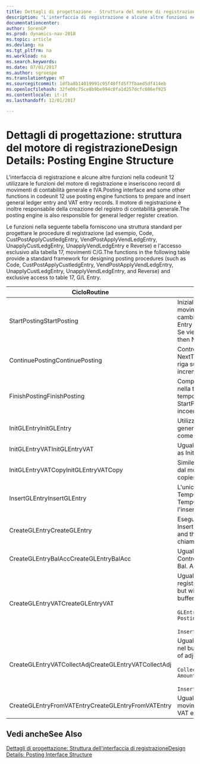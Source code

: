 ```yaml
---
title: Dettagli di progettazione - Struttura del motore di registrazione
description: "L'interfaccia di registrazione e alcune altre funzioni nella codeunit 12 utilizzare le funzioni del motore di registrazione e inseriscono record di movimenti di contabilità generale e IVA. Il motore di registrazione è inoltre responsabile della creazione del registro di contabilità generale."
documentationcenter: 
author: SorenGP
ms.prod: dynamics-nav-2018
ms.topic: article
ms.devlang: na
ms.tgt_pltfrm: na
ms.workload: na
ms.search.keywords: 
ms.date: 07/01/2017
ms.author: sgroespe
ms.translationtype: HT
ms.sourcegitcommit: 1dfba8b14019991c95f40ffd5f7fbaed5df414eb
ms.openlocfilehash: 32fe00c75ce8b9be994c0fa1d257dcfc086ef925
ms.contentlocale: it-it
ms.lasthandoff: 12/01/2017

---
```

# <a name="design-details-posting-engine-structure"></a><span data-ttu-id="39191-104">Dettagli di progettazione: struttura del motore di registrazione</span><span class="sxs-lookup"><span data-stu-id="39191-104">Design Details: Posting Engine Structure</span></span>
<span data-ttu-id="39191-105">L'interfaccia di registrazione e alcune altre funzioni nella codeunit 12 utilizzare le funzioni del motore di registrazione e inseriscono record di movimenti di contabilità generale e IVA.</span><span class="sxs-lookup"><span data-stu-id="39191-105">Posting interface and some other functions in codeunit 12 use posting engine functions to prepare and insert general ledger entry and VAT entry records.</span></span> <span data-ttu-id="39191-106">Il motore di registrazione è inoltre responsabile della creazione del registro di contabilità generale.</span><span class="sxs-lookup"><span data-stu-id="39191-106">The posting engine is also responsible for general ledger register creation.</span></span>  
  
 <span data-ttu-id="39191-107">Le funzioni nella seguente tabella forniscono una struttura standard per progettare le procedure di registrazione (ad esempio, Code, CustPostApplyCustledgEntry, VendPostApplyVendLedgEntry, UnapplyCustLedgEntry, UnapplyVendLedgEntry e Reverse) e l'accesso esclusivo alla tabella 17, movimenti C/G.</span><span class="sxs-lookup"><span data-stu-id="39191-107">The functions in the following table provide a standard framework for designing posting procedures (such as Code, CustPostApplyCustledgEntry, VendPostApplyVendLedgEntry, UnapplyCustLedgEntry, UnapplyVendLedgEntry, and Reverse) and exclusive access to table 17, G/L Entry.</span></span>  
  
|<span data-ttu-id="39191-108">Ciclo</span><span class="sxs-lookup"><span data-stu-id="39191-108">Routine</span></span>|<span data-ttu-id="39191-109">Description</span><span class="sxs-lookup"><span data-stu-id="39191-109">Description</span></span>|  
|-------------|---------------------------------------|  
|<span data-ttu-id="39191-110">StartPosting</span><span class="sxs-lookup"><span data-stu-id="39191-110">StartPosting</span></span>|<span data-ttu-id="39191-111">Inizializza il buffer di registrazione TempGLEntryBuf, blocca le tabelle dei movimenti IVA e C/G e inizializza il periodo contabile, il registro C/G e il tasso di cambio.</span><span class="sxs-lookup"><span data-stu-id="39191-111">Initializes posting buffer TempGLEntryBuf, locks G/L Entry and VAT Entry tables, and initializes Accounting Period, G/L Register, and Exchange Rate.</span></span> <span data-ttu-id="39191-112">Se viene chiamato una sola volta, NextEntryNo è 0.</span><span class="sxs-lookup"><span data-stu-id="39191-112">Should be called only once, then NextEntryNo is 0.</span></span>|  
|<span data-ttu-id="39191-113">ContinuePosting</span><span class="sxs-lookup"><span data-stu-id="39191-113">ContinuePosting</span></span>|<span data-ttu-id="39191-114">Controlla e registra l''IVA ad esigibilità differita dell'incremento NextTransactionNo della transazione precedente e prepara la registrazione della riga successiva.</span><span class="sxs-lookup"><span data-stu-id="39191-114">Checks and posts unrealized VAT for previous transaction increment NextTransactionNo and prepares post of next line.</span></span>|  
|<span data-ttu-id="39191-115">FinishPosting</span><span class="sxs-lookup"><span data-stu-id="39191-115">FinishPosting</span></span>|<span data-ttu-id="39191-116">Completa la registrazione inserendo i movimenti di C/G dal buffer temporaneo nella tabella di database.</span><span class="sxs-lookup"><span data-stu-id="39191-116">Completes posting by inserting G/L entries from temporary buffer into database table.</span></span> <span data-ttu-id="39191-117">Utilizzato sempre insieme a StartPosting.</span><span class="sxs-lookup"><span data-stu-id="39191-117">Always used together with StartPosting.</span></span> <span data-ttu-id="39191-118">Verifica la presenza di incoerenze.</span><span class="sxs-lookup"><span data-stu-id="39191-118">Checks for inconsistencies.</span></span>|  
|<span data-ttu-id="39191-119">InitGLEntry</span><span class="sxs-lookup"><span data-stu-id="39191-119">InitGLEntry</span></span>|<span data-ttu-id="39191-120">Utilizzato per inizializzare nuovo movimento C/G per riga di registrazioni generali.</span><span class="sxs-lookup"><span data-stu-id="39191-120">Used to initialize new G/L entry for Gen. Jnl Line.</span></span> <span data-ttu-id="39191-121">Restituisce GLEntry come parametro.</span><span class="sxs-lookup"><span data-stu-id="39191-121">Returns GLEntry as parameter.</span></span>|  
|<span data-ttu-id="39191-122">InitGLEntryVAT</span><span class="sxs-lookup"><span data-stu-id="39191-122">InitGLEntryVAT</span></span>|<span data-ttu-id="39191-123">Uguale a InitGLEntry, ma assegna anche contropartita e SummarizeVAT.</span><span class="sxs-lookup"><span data-stu-id="39191-123">Same as InitGLEntry, but also assigns Bal. Account No. and SummarizeVAT.</span></span>|  
|<span data-ttu-id="39191-124">InitGLEntryVATCopy</span><span class="sxs-lookup"><span data-stu-id="39191-124">InitGLEntryVATCopy</span></span>|<span data-ttu-id="39191-125">Simile a InitGLEntryVAT, ma copia anche i dati delle categorie di registrazione dal movimento IVA prima di SummarizeVAT.</span><span class="sxs-lookup"><span data-stu-id="39191-125">Similar to InitGLEntryVAT, but also copies posting groups data from VAT Entry before SummarizeVAT.</span></span>|  
|<span data-ttu-id="39191-126">InsertGLEntry</span><span class="sxs-lookup"><span data-stu-id="39191-126">InsertGLEntry</span></span>|<span data-ttu-id="39191-127">L'unica funzione che inserisce movimenti C/G nella tabella globale di TempGLEntryBuf.</span><span class="sxs-lookup"><span data-stu-id="39191-127">The only function that inserts G/L entry into global TempGLEntryBuf table.</span></span> <span data-ttu-id="39191-128">Utilizzare sempre questa funzione per l'inserimento.</span><span class="sxs-lookup"><span data-stu-id="39191-128">Always use this function for insert.</span></span>|  
|<span data-ttu-id="39191-129">CreateGLEntry</span><span class="sxs-lookup"><span data-stu-id="39191-129">CreateGLEntry</span></span>|<span data-ttu-id="39191-130">Esegue un InitGLEntry, assegna Importo in valuta addiz. ed esegue InsertGLEntry.</span><span class="sxs-lookup"><span data-stu-id="39191-130">Performs an InitGLEntry, assigns Additional Currency Amount, and then performs InsertGLEntry.</span></span> <span data-ttu-id="39191-131">Sostituisce molte righe di codice a una singola chiamata di funzione.</span><span class="sxs-lookup"><span data-stu-id="39191-131">Replaces several lines of code with a single function call.</span></span>|  
|<span data-ttu-id="39191-132">CreateGLEntryBalAcc</span><span class="sxs-lookup"><span data-stu-id="39191-132">CreateGLEntryBalAcc</span></span>|<span data-ttu-id="39191-133">Uguale a CreateGLEntry, ma assegna anche Tipo contropartita e Contropartita.</span><span class="sxs-lookup"><span data-stu-id="39191-133">Same as CreateGLEntry, but also assigns Bal. Account Type and Bal. Account No.</span></span>|  
|<span data-ttu-id="39191-134">CreateGLEntryVAT</span><span class="sxs-lookup"><span data-stu-id="39191-134">CreateGLEntryVAT</span></span>|<span data-ttu-id="39191-135">Uguale a CreateGLEntry, ma con elaborazione addizionale delle categorie di registrazione e salvataggio nel buffer temporaneo IVA:</span><span class="sxs-lookup"><span data-stu-id="39191-135">Same as CreateGLEntry, but with additional processing for posting groups and saving to temporary VAT buffer:</span></span><br /><br /> `GLEntry.CopyPostingGroupsFromDtldCVBuf(DtldCVLedgEntryBuf,GenJnlLine."Gen. Posting Type");`<br /><br /> `InsertVATEntriesFromTemp(DtldCVLedgEntryBuf,GLEntry);`|  
|<span data-ttu-id="39191-136">CreateGLEntryVATCollectAdj</span><span class="sxs-lookup"><span data-stu-id="39191-136">CreateGLEntryVATCollectAdj</span></span>|<span data-ttu-id="39191-137">Uguale a CreateGLEntry, ma con raccolta addizionale di rettifiche e salvataggio nel buffer temporaneo IVA:</span><span class="sxs-lookup"><span data-stu-id="39191-137">Same as CreateGLEntry, but with additional collection of adjustments and saving to temporary VAT buffer:</span></span><br /><br /> `CollectAdjustment(AdjAmount,GLEntry.Amount,GLEntry."Additional-Currency Amount",OriginalDateSet);`<br /><br /> `InsertVATEntriesFromTemp(DtldCVLedgEntryBuf,GLEntry);`|  
|<span data-ttu-id="39191-138">CreateGLEntryFromVATEntry</span><span class="sxs-lookup"><span data-stu-id="39191-138">CreateGLEntryFromVATEntry</span></span>|<span data-ttu-id="39191-139">Uguale a CreateGLEntry, ma copia anche le categorie di registrazione dal movimento IVA.</span><span class="sxs-lookup"><span data-stu-id="39191-139">Same as CreateGLEntry, but also copies posting groups from VAT entry.</span></span>|  
  
## <a name="see-also"></a><span data-ttu-id="39191-140">Vedi anche</span><span class="sxs-lookup"><span data-stu-id="39191-140">See Also</span></span>  
 [<span data-ttu-id="39191-141">Dettagli di progettazione: Struttura dell'interfaccia di registrazione</span><span class="sxs-lookup"><span data-stu-id="39191-141">Design Details: Posting Interface Structure</span></span>](design-details-posting-interface-structure.md)
